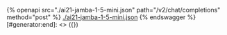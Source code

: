 [#generator:start]: <> ({ "template": "openapi" })
{% openapi src="./ai21-jamba-1-5-mini.json" path="/v2/chat/completions" method="post" %}
[./ai21-jamba-1-5-mini.json](./ai21-jamba-1-5-mini.json)
{% endswagger %}
[#generator:end]: <> ({})
